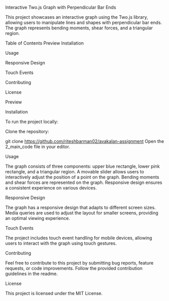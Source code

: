Interactive Two.js Graph with Perpendicular Bar Ends  


This project showcases an interactive graph using the Two.js library, allowing users to manipulate lines and shapes with perpendicular bar ends. The graph represents bending moments, shear forces, and a triangular region.

Table of Contents
Preview
Installation

Usage

Responsive Design

Touch Events

Contributing

License

Preview

Installation

To run the project locally:

Clone the repository:

git clone  https://github.com/riteshbarman02/avakalan-assignment
Open the 2_main_code file in your editor.

Usage

The graph consists of three components: upper blue rectangle, lower pink rectangle, and a triangular region.
A movable slider allows users to interactively adjust the position of a point on the graph.
Bending moments and shear forces are represented on the graph.
Responsive design ensures a consistent experience on various devices.

Responsive Design

The graph has a responsive design that adapts to different screen sizes. Media queries are used to adjust the layout for smaller screens, providing an optimal viewing experience.

Touch Events

The project includes touch event handling for mobile devices, allowing users to interact with the graph using touch gestures.

Contributing

Feel free to contribute to this project by submitting bug reports, feature requests, or code improvements. Follow the provided contribution guidelines in the readme.

License

This project is licensed under the MIT License.

